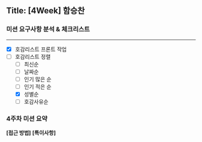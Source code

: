 ## Title: [4Week] 함승찬

### 미션 요구사항 분석 & 체크리스트

---
- [x] 호감리스트 프론트 작업
- [ ]  호감리스트 정렬
    - [ ]  최신순
    - [ ]  날짜순
    - [ ]  인기 많은 순
    - [ ]  인기 적은 순
    - [x]  성별순
    - [ ]  호감사유순

### 4주차 미션 요약
**[접근 방법]**
**[특이사항]**
